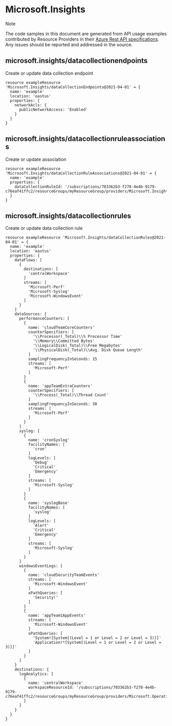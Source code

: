 # Microsoft.Insights
  
> [!NOTE]
> The code samples in this document are generated from API usage examples contributed by Resource Providers in their [Azure Rest API specifications](https://github.com/Azure/azure-rest-api-specs). Any issues should be reported and addressed in the source.


## microsoft.insights/datacollectionendpoints

Create or update data collection endpoint
```bicep
resource exampleResource 'Microsoft.Insights/dataCollectionEndpoints@2021-04-01' = {
  name: 'example'
  location: 'eastus'
  properties: {
    networkAcls: {
      publicNetworkAccess: 'Enabled'
    }
  }
}
```

## microsoft.insights/datacollectionruleassociations

Create or update association
```bicep
resource exampleResource 'Microsoft.Insights/dataCollectionRuleAssociations@2021-04-01' = {
  name: 'example'
  properties: {
    dataCollectionRuleId: '/subscriptions/703362b3-f278-4e4b-9179-c76eaf41ffc2/resourceGroups/myResourceGroup/providers/Microsoft.Insights/dataCollectionRules/myCollectionRule'
  }
}
```

## microsoft.insights/datacollectionrules

Create or update data collection rule
```bicep
resource exampleResource 'Microsoft.Insights/dataCollectionRules@2021-04-01' = {
  name: 'example'
  location: 'eastus'
  properties: {
    dataFlows: [
      {
        destinations: [
          'centralWorkspace'
        ]
        streams: [
          'Microsoft-Perf'
          'Microsoft-Syslog'
          'Microsoft-WindowsEvent'
        ]
      }
    ]
    dataSources: {
      performanceCounters: [
        {
          name: 'cloudTeamCoreCounters'
          counterSpecifiers: [
            '\\Processor(_Total)\\% Processor Time'
            '\\Memory\\Committed Bytes'
            '\\LogicalDisk(_Total)\\Free Megabytes'
            '\\PhysicalDisk(_Total)\\Avg. Disk Queue Length'
          ]
          samplingFrequencyInSeconds: 15
          streams: [
            'Microsoft-Perf'
          ]
        }
        {
          name: 'appTeamExtraCounters'
          counterSpecifiers: [
            '\\Process(_Total)\\Thread Count'
          ]
          samplingFrequencyInSeconds: 30
          streams: [
            'Microsoft-Perf'
          ]
        }
      ]
      syslog: [
        {
          name: 'cronSyslog'
          facilityNames: [
            'cron'
          ]
          logLevels: [
            'Debug'
            'Critical'
            'Emergency'
          ]
          streams: [
            'Microsoft-Syslog'
          ]
        }
        {
          name: 'syslogBase'
          facilityNames: [
            'syslog'
          ]
          logLevels: [
            'Alert'
            'Critical'
            'Emergency'
          ]
          streams: [
            'Microsoft-Syslog'
          ]
        }
      ]
      windowsEventLogs: [
        {
          name: 'cloudSecurityTeamEvents'
          streams: [
            'Microsoft-WindowsEvent'
          ]
          xPathQueries: [
            'Security!'
          ]
        }
        {
          name: 'appTeam1AppEvents'
          streams: [
            'Microsoft-WindowsEvent'
          ]
          xPathQueries: [
            'System![System[(Level = 1 or Level = 2 or Level = 3)]]'
            'Application!*[System[(Level = 1 or Level = 2 or Level = 3)]]'
          ]
        }
      ]
    }
    destinations: {
      logAnalytics: [
        {
          name: 'centralWorkspace'
          workspaceResourceId: '/subscriptions/703362b3-f278-4e4b-9179-c76eaf41ffc2/resourceGroups/myResourceGroup/providers/Microsoft.OperationalInsights/workspaces/centralTeamWorkspace'
        }
      ]
    }
  }
}
```

